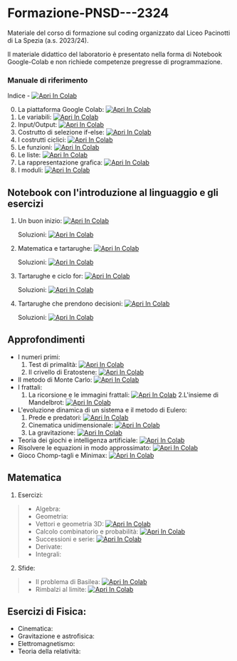 # Formazione-PNSD---2324
Materiale del corso di formazione sul coding organizzato dal Liceo Pacinotti di La Spezia (a.s. 2023/24).

Il materiale didattico del laboratorio è presentato nella forma di Notebook Google-Colab e non richiede competenze pregresse di programmazione.

### Manuale di riferimento

Indice - <a href="https://colab.research.google.com/drive/1Lt_kIIASs1tsGpx96wzHvaeeNnvTLmac?usp=sharing" target="_parent"><img src="https://colab.research.google.com/assets/colab-badge.svg" alt="Apri In Colab"/></a>

0. La piattaforma Google Colab: <a href="https://colab.research.google.com/drive/1FhMpiKvmUdRwJ27ZCN876gj1Re99P4nR?usp=sharing" target="_parent"><img src="https://colab.research.google.com/assets/colab-badge.svg" alt="Apri In Colab"/></a> 
1. Le variabili: <a href="https://colab.research.google.com/drive/18jYsREup1RChKhkU7v7lKgYcpkjCDfQ4?usp=sharing" target="_parent"><img src="https://colab.research.google.com/assets/colab-badge.svg" alt="Apri In Colab"/></a>
2. Input/Output: <a href="https://colab.research.google.com/drive/1rGW2QHWWPm5yvcD7He22ruFaS-GAJ2j0?usp=sharing" target="_parent"><img src="https://colab.research.google.com/assets/colab-badge.svg" alt="Apri In Colab"/></a>
3. Costrutto di selezione if-else: <a href="https://colab.research.google.com/drive/11tQ07WGR5FLHErquXPCbpHQKhAOOt51A?usp=sharing" target="_parent"><img src="https://colab.research.google.com/assets/colab-badge.svg" alt="Apri In Colab"/></a>
4. I costrutti ciclici: <a href="https://colab.research.google.com/drive/1NZwbccWmdX5RU3A1OaEFCt8wkcPAbUhy?usp=sharing" target="_parent"><img src="https://colab.research.google.com/assets/colab-badge.svg" alt="Apri In Colab"/></a>
5. Le funzioni: <a href="https://colab.research.google.com/drive/1ydCMSjLx4g-Q43OBXMvy717oGGHRD_Tr?usp=sharing" target="_parent"><img src="https://colab.research.google.com/assets/colab-badge.svg" alt="Apri In Colab"/></a>
6. Le liste: <a href="https://colab.research.google.com/drive/1AHoidc9avdr5Atwwge6HPx_uiZ_1Sbrh?usp=sharing" target="_parent"><img src="https://colab.research.google.com/assets/colab-badge.svg" alt="Apri In Colab"/></a>
7. La rappresentazione grafica: <a href="https://colab.research.google.com/drive/1vhckHFWayPSPLoZkl4hWb_lj1QWAgVGS?usp=sharing" target="_parent"><img src="https://colab.research.google.com/assets/colab-badge.svg" alt="Apri In Colab"/></a>
8. I moduli: <a href="https://colab.research.google.com/drive/1o1mJR7oFOAwfsGEmwF_x0y1ZegKAGPlx?usp=sharing" target="_parent"><img src="https://colab.research.google.com/assets/colab-badge.svg" alt="Apri In Colab"/></a>

## Notebook con l'introduzione al linguaggio e gli esercizi

1. Un buon inizio: <a href="https://colab.research.google.com/drive/1yR7vXE5c7L05B9LkoWCr3kQPiFLBu9TL?usp=sharing" target="_parent"><img src="https://colab.research.google.com/assets/colab-badge.svg" alt="Apri In Colab"/></a>

   Soluzioni: <a href="https://colab.research.google.com/drive/11n5qeSUnAQMl-P0Dc-5ysGu8AatQHe4k?usp=sharing" target="_parent"><img src="https://colab.research.google.com/assets/colab-badge.svg" alt="Apri In Colab"/></a>

3. Matematica e tartarughe: <a href="https://colab.research.google.com/drive/1TqRKOQm7UcpFRCoHJ8D6ieqxpX3mnNcH?usp=sharing" target="_parent"><img src="https://colab.research.google.com/assets/colab-badge.svg" alt="Apri In Colab"/></a>

   Soluzioni: <a href="https://colab.research.google.com/drive/1gvv4ZgRLvC9qNorWATWWMCKgqLh8zPA_?usp=sharing" target="_parent"><img src="https://colab.research.google.com/assets/colab-badge.svg" alt="Apri In Colab"/></a>

4. Tartarughe e ciclo for: <a href="https://colab.research.google.com/drive/19QTzNUb-QVM_40QY4J0WKiDPg5l_q63h?usp=sharing" target="_parent"><img src="https://colab.research.google.com/assets/colab-badge.svg" alt="Apri In Colab"/></a>

   Soluzioni: <a href="https://colab.research.google.com/drive/1LAuWplrcF7tA0J-HK_UqTQtDshIWjIvg?usp=sharing" target="_parent"><img src="https://colab.research.google.com/assets/colab-badge.svg" alt="Apri In Colab"/></a>

6. Tartarughe che prendono decisioni: <a href="https://colab.research.google.com/drive/1LNJoYACzLiK0xto1tNJk8GZpq-N-u4Mq?usp=sharing" target="_parent"><img src="https://colab.research.google.com/assets/colab-badge.svg" alt="Apri In Colab"/></a>

   Soluzioni: <a href="https://colab.research.google.com/drive/1wbFsMJtYgw3RQjotxqJMPCnQuqh6iVX0?usp=sharing" target="_parent"><img src="https://colab.research.google.com/assets/colab-badge.svg" alt="Apri In Colab"/></a>



## Approfondimenti

* I numeri primi:
    1. Test di primalità: <a href="https://colab.research.google.com/drive/1Pr5AVta-bk3RpyoCQi3DN-zZddU_3aPi?usp=sharing" target="_parent"><img src="https://colab.research.google.com/assets/colab-badge.svg" alt="Apri In Colab"/></a>
    2. Il crivello di Eratostene: <a href="https://colab.research.google.com/drive/1iN5jIX1Nxmji5t61HmjJX4Hkz5JlWgcB?usp=sharing" target="_parent"><img src="https://colab.research.google.com/assets/colab-badge.svg" alt="Apri In Colab"/></a>
* Il metodo di Monte Carlo: <a href="https://colab.research.google.com/drive/1LBqC5_el83fhrJ1TZe8bQA-ABkVhmGUC?usp=sharing" target="_parent"><img src="https://colab.research.google.com/assets/colab-badge.svg" alt="Apri In Colab"/></a>
* I frattali:
    1. La ricorsione e le immagini frattali: <a href="https://colab.research.google.com/drive/1Eq5O2HjzCyUZ30unVTCufAOlUmNUHlk0?usp=sharing" target="_parent"><img src="https://colab.research.google.com/assets/colab-badge.svg" alt="Apri In Colab"/></a>
    2.L'insieme di Mandelbrot: <a href="https://colab.research.google.com/drive/1Pl-r9IsOWa3KSglcx4Gjf-PxTRd_RQeO?usp=sharing" target="_parent"><img src="https://colab.research.google.com/assets/colab-badge.svg" alt="Apri In Colab"/></a>
* L'evoluzione dinamica di un sistema e il metodo di Eulero:
    1. Prede e predatori: <a href="https://colab.research.google.com/drive/10O-gHwfNPSw5urtksWoDNqa5BObnIxxm?usp=sharing" target="_parent"><img src="https://colab.research.google.com/assets/colab-badge.svg" alt="Apri In Colab"/></a>
    2. Cinematica unidimensionale: <a href="https://colab.research.google.com/drive/1sfldvL0poVbZsYRpkHA7vCsL68KZRGP2?usp=sharing" target="_parent"><img src="https://colab.research.google.com/assets/colab-badge.svg" alt="Apri In Colab"/></a>
    3. La gravitazione: <a href="https://colab.research.google.com/drive/1rBCg_grPs0RKlrUfG1IOVaCRNFbgLSvp?usp=sharing" target="_parent"><img src="https://colab.research.google.com/assets/colab-badge.svg" alt="Apri In Colab"/></a>
* Teoria dei giochi e intelligenza artificiale: <a href="https://colab.research.google.com/drive/1xoAobXyNVHfXaqb1bq6aMcdFoU_GI-AZ?usp=sharing" target="_parent"><img src="https://colab.research.google.com/assets/colab-badge.svg" alt="Apri In Colab"/></a>
* Risolvere le equazioni in modo approssimato: <a href="https://colab.research.google.com/drive/1bIbmBbAYkgJX5bO-Fvjl8axZNecmgJLi?usp=sharing" target="_parent"><img src="https://colab.research.google.com/assets/colab-badge.svg" alt="Apri In Colab"/></a>
* Gioco Chomp-tagli e Minimax: <a href="https://colab.research.google.com/drive/1aw4wZ_Dlw_X750f0aekYrhfCC5hUsOtH?usp=sharing" target="_parent"><img src="https://colab.research.google.com/assets/colab-badge.svg" alt="Apri In Colab"/></a>

## Matematica
1. Esercizi:
> * Algebra:
> * Geometria:
> * Vettori e geometria 3D: <a href="https://colab.research.google.com/drive/1JgrX0RoWSQQHfyZoAd14nwtIAMoVwJGg?usp=sharing" target="_parent"><img src="https://colab.research.google.com/assets/colab-badge.svg" alt="Apri In Colab"/></a>
> * Calcolo combinatorio e probabilità: <a href="https://colab.research.google.com/drive/1spy7u2T-ZmAkSBDFD5swZPRmcmdkpHzv?usp=sharing" target="_parent"><img src="https://colab.research.google.com/assets/colab-badge.svg" alt="Apri In Colab"/></a>
> * Successioni e serie: <a href="https://colab.research.google.com/drive/1V1bkpJp6ab-v21uq-1Gsaos-TvhafKlA?usp=sharing" target="_parent"><img src="https://colab.research.google.com/assets/colab-badge.svg" alt="Apri In Colab"/></a>
> * Derivate:
> * Integrali:
2. Sfide:
> * Il problema di Basilea: <a href="https://colab.research.google.com/drive/1JuMMtBJOASBtXdeaqEltiERtxHRLxyxv?usp=sharing" target="_parent"><img src="https://colab.research.google.com/assets/colab-badge.svg" alt="Apri In Colab"/></a>
> * Rimbalzi al limite: <a href="https://colab.research.google.com/drive/1uBIXGi-y8CeJn34invvjYz9EsoU_shEN?usp=sharing" target="_parent"><img src="https://colab.research.google.com/assets/colab-badge.svg" alt="Apri In Colab"/></a>

## Esercizi di Fisica:
* Cinematica:
* Gravitazione e astrofisica:
* Elettromagnetismo:
* Teoria della relatività:

